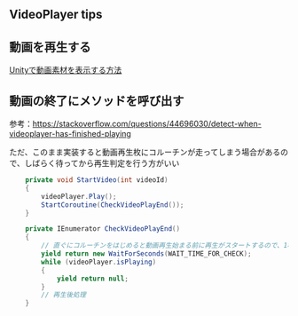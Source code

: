 VideoPlayer tips
---

## 動画を再生する

[Unityで動画素材を表示する方法](https://qiita.com/squall22446688/items/256a1c7468430c681844)

## 動画の終了にメソッドを呼び出す

参考：https://stackoverflow.com/questions/44696030/detect-when-videoplayer-has-finished-playing

ただ、このまま実装すると動画再生枚にコルーチンが走ってしまう場合があるので、しばらく待ってから再生判定を行う方がいい

```csharp
    private void StartVideo(int videoId)
    {
        videoPlayer.Play();
        StartCoroutine(CheckVideoPlayEnd());
    }

    private IEnumerator CheckVideoPlayEnd()
    {
        // 直ぐにコルーチンをはじめると動画再生始まる前に再生がスタートするので、1秒待つ
        yield return new WaitForSeconds(WAIT_TIME_FOR_CHECK);
        while (videoPlayer.isPlaying)
        {
            yield return null;
        }
        // 再生後処理
    }
```
